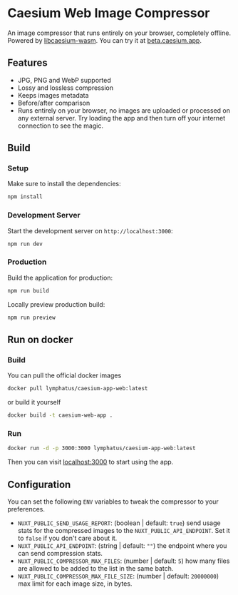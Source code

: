 # Caesium Web Image Compressor

An image compressor that runs entirely on your browser, completely offline. Powered by [libcaesium-wasm](https://github.com/Lymphatus/libcaesium-wasm).
You can try it at [beta.caesium.app](https://beta.caesium.app).

## Features

- JPG, PNG and WebP supported
- Lossy and lossless compression
- Keeps images metadata
- Before/after comparison
- Runs entirely on your browser, no images are uploaded or processed on any external server. Try loading the app and then turn off your internet connection to see the magic.

## Build

### Setup

Make sure to install the dependencies:

```bash
npm install
```

### Development Server

Start the development server on `http://localhost:3000`:

```bash
npm run dev
```

### Production

Build the application for production:

```bash
npm run build
```

Locally preview production build:

```bash
npm run preview
```

## Run on docker

### Build

You can pull the official docker images

```bash
docker pull lymphatus/caesium-app-web:latest
```

or build it yourself

```bash
docker build -t caesium-web-app .
```

### Run

```bash
docker run -d -p 3000:3000 lymphatus/caesium-app-web:latest
```

Then you can visit [localhost:3000](http://localhost:3000) to start using the app.

## Configuration

You can set the following `ENV` variables to tweak the compressor to your preferences.

- `NUXT_PUBLIC_SEND_USAGE_REPORT`: (boolean | default: `true`) send usage stats for the compressed images to the `NUXT_PUBLIC_API_ENDPOINT`. Set it to `false` if you don't care about it.
- `NUXT_PUBLIC_API_ENDPOINT`: (string | default: `""`) the endpoint where you can send compression stats.
- `NUXT_PUBLIC_COMPRESSOR_MAX_FILES`: (number | default: `5`) how many files are allowed to be added to the list in the same batch.
- `NUXT_PUBLIC_COMPRESSOR_MAX_FILE_SIZE`: (number | default: `20000000`) max limit for each image size, in bytes.
